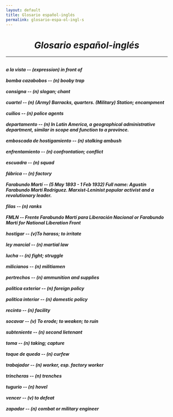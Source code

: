```yaml
---
layout: default
title: Glosario español-inglés
permalink: glosario-espa-ol-ingl-s
---
```

<!-- Add an essay or interpretive material below this line,
using HTML or markdown.  Do not modify this file above this line -->
<center><i><b><h1>Glosario español-inglés</center>
<hr>
<br>
<b><i>a la vista</i></b> -- (expression) in front of
<br>
<br>
<b><i>bomba cazabobos</i></b> -- (n) booby trap
<br>
<br>
<b><i>consigna</i></b> -- (n) slogan; chant
<br>
<br>
<b><i>cuartel</i></b> -- (n) (Army) Barracks, quarters. (Military) Station; encampment
<br>
<br>
<b><i>cuilios</i></b> -- (n) police agents
<br>
<br>
<b><i>departamento</i></b> -- (n) In Latin America, a geographical administrative department, similar in scope and function to a province. 
<br>
<br>
<b><i>emboscada de hostigamiento</i></b> -- (n) stalking ambush
<br>
<br>
<b><i>enfrentamiento</i></b> -- (n) confrontation; conflict
<br>
<br>
<b><i>escuadra</i></b> -- (n) squad
<br>
<br>
<b><i>fábrica</i></b> -- (n) factory
<br>
<br>
<b><i>Farabundo Martí</i></b> -- (5 May 1893 - 1 Feb 1932) Full name: Agustín Farabundo Martí Rodríguez. Marxist-Leninist popular activist and a revolutionary leader.  
<br>
<br>
<b><i>filas</i></b> -- (n) ranks
<br>
<br>
<b><i>FMLN</i></b> -- Frente Farabundo Martí para Liberación Nacional or Farabundo Martí for National Liberation Front
<br>
<br>
<b><i>hostigar</i></b> -- (v)To harass; to irritate
<br>
<br>
<b><i>ley marcial</i></b> -- (n) martial law
<br>
<br>
<b><i>lucha</i></b> -- (n) fight; struggle
<br>
<br>
<b><i>milicianos</i></b> -- (n) militiamen
<br>
<br>
<b><i>pertrechos</i></b> -- (n) ammunition and supplies
<br>
<br>
<b><i>política exterior</i></b> -- (n) foreign policy
<br>
<br>
<b><i>política interior</i></b> -- (n) domestic policy
<br>
<br>
<b><i>recinto</i></b> -- (n) facility
<br>
<br>
<b><i>socavar</i></b> -- (v) To erode; to weaken; to ruin
<br>
<br>
<b><i>subteniente</i></b> -- (n) second lietenant
<br>
<br>
<b><i>toma</i></b> -- (n) taking; capture
<br>
<br>
<b><i>toque de queda</i></b> -- (n) curfew
<br>
<br>
<b><i>trabajador</i></b> -- (n) worker, esp. factory worker 
<br>
<br>
<b><i>trincheras</i></b> -- (n) trenches
<br>
<br>
<b><i>tugurio</i></b> -- (n) hovel
<br>
<br>
<b><i>vencer</i></b> -- (v) to defeat
<br>
<br>
<b><i>zapador</i></b> -- (n) combat or military engineer
